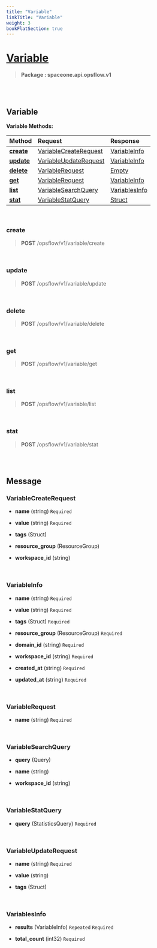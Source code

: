 ```yaml
---
title: "Variable"
linkTitle: "Variable"
weight: 3
bookFlatSection: true
---
```

# [Variable](#Variable)



>  **Package : spaceone.api.opsflow.v1**

<br>
<br>

## Variable





**Variable Methods:**


| Method | Request | Response |
| :----- | :-------- | :-------- |
| [**create**](./Variable#create) | [VariableCreateRequest](Variable#variablecreaterequest) | [VariableInfo](Variable#variableinfo) |
| [**update**](./Variable#update) | [VariableUpdateRequest](Variable#variableupdaterequest) | [VariableInfo](Variable#variableinfo) |
| [**delete**](./Variable#delete) | [VariableRequest](Variable#variablerequest) | [Empty](Variable#empty) |
| [**get**](./Variable#get) | [VariableRequest](Variable#variablerequest) | [VariableInfo](Variable#variableinfo) |
| [**list**](./Variable#list) | [VariableSearchQuery](Variable#variablesearchquery) | [VariablesInfo](Variable#variablesinfo) |
| [**stat**](./Variable#stat) | [VariableStatQuery](Variable#variablestatquery) | [Struct](Variable#struct) |



    
<br>

### create





> **POST** /opsflow/v1/variable/create
>






    
<br>

### update





> **POST** /opsflow/v1/variable/update
>






    
<br>

### delete





> **POST** /opsflow/v1/variable/delete
>






    
<br>

### get





> **POST** /opsflow/v1/variable/get
>






    
<br>

### list





> **POST** /opsflow/v1/variable/list
>






    
<br>

### stat





> **POST** /opsflow/v1/variable/stat
>






    


<br>
<br>

## Message



### VariableCreateRequest
* **name** (string)   `Required` 

    
* **value** (string)   `Required` 

    
* **tags** (Struct)  

    
* **resource_group** (ResourceGroup)  

    
* **workspace_id** (string)  

    <br>

### VariableInfo
* **name** (string)   `Required` 

    
* **value** (string)   `Required` 

    
* **tags** (Struct)   `Required` 

    
* **resource_group** (ResourceGroup)   `Required` 

    
* **domain_id** (string)   `Required` 

    
* **workspace_id** (string)   `Required` 

    
* **created_at** (string)   `Required` 

    
* **updated_at** (string)   `Required` 

    <br>

### VariableRequest
* **name** (string)   `Required` 

    <br>

### VariableSearchQuery
* **query** (Query)  

    
* **name** (string)  

    
* **workspace_id** (string)  

    <br>

### VariableStatQuery
* **query** (StatisticsQuery)   `Required` 

    <br>

### VariableUpdateRequest
* **name** (string)   `Required` 

    
* **value** (string)  

    
* **tags** (Struct)  

    <br>

### VariablesInfo
* **results** (VariableInfo)  `Repeated`    `Required` 

    
* **total_count** (int32)   `Required` 

    <br>
